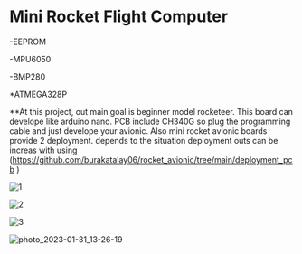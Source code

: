 # Mini Rocket Flight Computer

-EEPROM

-MPU6050

-BMP280

*ATMEGA328P

**At this project, out main goal is beginner model rocketeer.
This board can develope like arduino nano. PCB include CH340G so plug the programming cable and just develope your avionic.
Also mini rocket avionic boards provide 2 deployment.
depends to the situation deployment outs can be increas with using (https://github.com/burakatalay06/rocket_avionic/tree/main/deployment_pcb )

![1](https://user-images.githubusercontent.com/63429097/215721457-4cbf6c9d-6202-45d5-9553-1231a1a5d058.PNG)

![2](https://user-images.githubusercontent.com/63429097/215721458-9e2b368d-795e-4c4b-95d8-b2f9b8f671db.PNG)

![3](https://user-images.githubusercontent.com/63429097/215721449-f0b108a4-8001-4268-9535-94dc97022a5e.PNG)

![photo_2023-01-31_13-26-19](https://user-images.githubusercontent.com/63429097/215736357-9c9c070a-4839-44cb-9d6a-6ab215761373.jpg)
